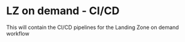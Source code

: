 # LZ on demand - CI/CD
This will contain the CI/CD pipelines for the Landing Zone on demand workflow
